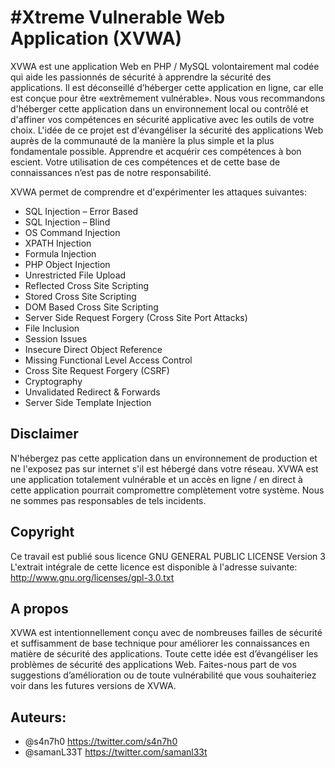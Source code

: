 #Xtreme Vulnerable Web Application (XVWA) 
=========================================

XVWA est une application Web en PHP / MySQL volontairement mal codée qui aide les passionnés de sécurité à apprendre la sécurité des applications. Il est déconseillé d’héberger cette application en ligne, car elle est conçue pour être «extrêmement vulnérable». Nous vous recommandons d'héberger cette application dans un environnement local ou contrôlé et d'affiner vos compétences en sécurité applicative avec les outils de votre choix. L'idée de ce projet est d'évangéliser la sécurité des applications Web auprès de la communauté de la manière la plus simple et la plus fondamentale possible. Apprendre et acquérir ces compétences à bon escient. Votre utilisation de ces compétences et de cette base de connaissances n’est pas de notre responsabilité.

XVWA permet de comprendre et d'expérimenter les attaques suivantes:

+ SQL Injection – Error Based 
+ SQL Injection – Blind
+ OS Command Injection
+ XPATH Injection 
+ Formula Injection
+ PHP Object Injection 
+ Unrestricted File Upload
+ Reflected Cross Site Scripting 
+ Stored Cross Site Scripting 
+ DOM Based Cross Site Scripting 
+ Server Side Request Forgery (Cross Site Port Attacks) 
+ File Inclusion 
+ Session Issues 
+ Insecure Direct Object Reference 
+ Missing Functional Level Access Control 
+ Cross Site Request Forgery (CSRF)
+ Cryptography 
+ Unvalidated Redirect & Forwards
+ Server Side Template Injection

## Disclaimer 

N'hébergez pas cette application dans un environnement de production et ne l'exposez pas sur internet s'il est hébergé dans votre réseau. XVWA est une application totalement vulnérable et un accès en ligne / en direct à cette application pourrait compromettre complètement votre système. Nous ne sommes pas responsables de tels incidents.

## Copyright
Ce travail est publié sous licence GNU GENERAL PUBLIC LICENSE Version 3
L'extrait intégrale de cette licence est disponible à l'adresse suivante: http://www.gnu.org/licenses/gpl-3.0.txt

## A propos 
XVWA est intentionnellement conçu avec de nombreuses failles de sécurité et suffisamment de base technique pour améliorer les connaissances en matière de sécurité des applications. Toute cette idée est d’évangéliser les problèmes de sécurité des applications Web. Faites-nous part de vos suggestions d’amélioration ou de toute vulnérabilité que vous souhaiteriez voir dans les futures versions de XVWA.

## Auteurs:
- @s4n7h0 https://twitter.com/s4n7h0
- @samanL33T https://twitter.com/samanl33t 
